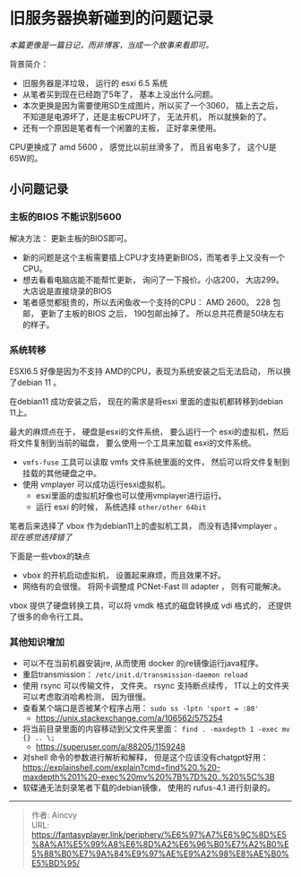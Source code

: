 # 旧服务器换新碰到的问题记录


*本篇更像是一篇日记，而非博客，当成一个故事来看即可。*

背景简介： 
- 旧服务器是洋垃圾， 运行的 esxi 6.5 系统
- 从笔者买到现在已经跑了5年了， 基本上没出什么问题。 
- 本次更换是因为需要使用SD生成图片，所以买了一个3060， 插上去之后， 不知道是电源坏了，还是主板CPU坏了， 无法开机， 所以就换新的了。
- 还有一个原因是笔者有一个闲置的主板， 正好拿来使用。 


CPU更换成了 amd 5600 ， 感觉比以前丝滑多了， 而且省电多了， 这个U是65W的。 

## 小问题记录

### 主板的BIOS 不能识别5600 

解决方法：  更新主板的BIOS即可。 

- 新的问题是这个主板需要插上CPU才支持更新BIOS，而笔者手上又没有一个CPU。 
- 想去看看电脑店能不能帮忙更新， 询问了一下报价。小店200， 大店299。 大店说是直接烧录的BIOS
- 笔者感觉都挺贵的，所以去闲鱼收一个支持的CPU： AMD 2600。  228 包邮， 更新了主板的BIOS 之后， 190包邮出掉了。 所以总共花费是50块左右的样子。    


###  系统转移

ESXI6.5 好像是因为不支持 AMD的CPU，表现为系统安装之后无法启动， 所以换了debian 11 。    

在debian11 成功安装之后， 现在的需求是将esxi 里面的虚拟机都转移到debian 11上。 

最大的麻烦点在于， 硬盘是esxi的文件系统， 要么运行一个 esxi的虚拟机，然后将文件复制到当前的磁盘， 要么使用一个工具来加载 esxi的文件系统。 

- `vmfs-fuse` 工具可以读取 vmfs 文件系统里面的文件， 然后可以将文件复制到挂载的其他硬盘之中。 
- 使用 vmplayer  可以成功运行esxi虚拟机。   
  - esxi里面的虚拟机好像也可以使用vmplayer进行运行。
  - 运行  esxi 的时候， 系统选择 `other/other 64bit`


笔者后来选择了 vbox 作为debian11上的虚拟机工具， 而没有选择vmplayer 。    *现在感觉选择错了*

下面是一些vbox的缺点
- vbox 的开机启动虚拟机， 设置起来麻烦，而且效果不好。 
- 网络有的会很慢。  将网卡调整成 PCNet-Fast III adapter ， 则有可能解决。

vbox 提供了硬盘转换工具，可以将 vmdk 格式的磁盘转换成 vdi 格式的，  还提供了很多的命令行工具。  

### 其他知识增加

- 可以不在当前机器安装jre, 从而使用 docker 的jre镜像运行java程序。 
- 重启transmission：  `/etc/init.d/transmission-daemon reload`
- 使用 rsync 可以传输文件， 文件夹。 rsync 支持断点续传， 1T以上的文件夹可以考虑取消哈希检测， 因为很慢。
- 查看某个端口是否被某个程序占用：  `sudo ss -lptn 'sport = :80'`    
  - https://unix.stackexchange.com/a/106562/575254
- 将当前目录里面的内容移动到父文件夹里面：   `find . -maxdepth 1 -exec mv {} .. \;`
  - https://superuser.com/a/88205/1159248
- 对shell 命令的参数进行解析和解释， 但是这个应该没有chatgpt好用：   https://explainshell.com/explain?cmd=find%20.%20-maxdepth%201%20-exec%20mv%20%7B%7D%20..%20%5C%3B
- 软碟通无法刻录笔者下载的debian镜像， 使用的 rufus-4.1 进行刻录的。 



---

> 作者: Aincvy  
> URL: https://fantasyplayer.link/periphery/%E6%97%A7%E6%9C%8D%E5%8A%A1%E5%99%A8%E6%8D%A2%E6%96%B0%E7%A2%B0%E5%88%B0%E7%9A%84%E9%97%AE%E9%A2%98%E8%AE%B0%E5%BD%95/  


